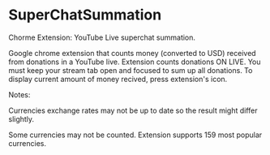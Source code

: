 # SuperChatSummation
Chorme Extension: YouTube Live superchat summation.

Google chrome extension that counts money (converted to USD) received from donations in a YouTube live.
Extension counts donations ON LIVE. You must keep your stream tab open and focused to sum up all donations.
To display current amount of money recived, press extension's icon.

Notes:

Currencies exchange rates may not be up to date so the result might differ slightly.

Some currencies may not be counted. Extension supports 159 most popular currencies. 
